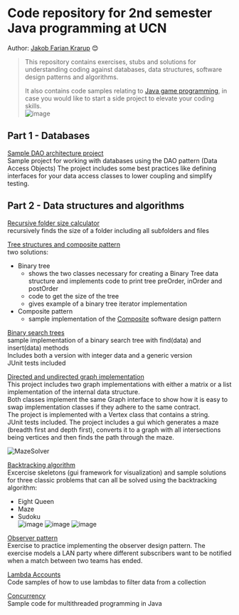 # Code repository for 2nd semester Java programming at UCN
Author: [Jakob Farian Krarup](mailto:jfk@ucn.dk) 😊

> This repository contains exercises, stubs and solutions for understanding 
> coding against databases, data structures, software design patterns and algorithms.
> 
> It also contains code samples relating to [Java game programming](https://github.com/UCN-programming-2-JFK/JavaGameProgrammingCodesamples/tree/master), in case you would like to start a side project to elevate your coding skills.  
> ![image](https://github.com/UCN-programming-2-JFK/.github/assets/3811290/fb781187-d611-40a8-b1ad-23af752acf39)


## Part 1 - Databases

[Sample DAO architecture project](https://github.com/UCN-programming-2-JFK/SampleDaoArchitectureProject)  
Sample project for working with databases using the DAO pattern (Data Access Objects)
The project includes some best practices like defining interfaces for your data access classes to lower coupling and simplify testing.  
  
  
##  Part 2 - Data structures and algorithms

[Recursive folder size calculator](https://github.com/UCN-programming-2-JFK/RecursiveFolderSizeCalculator)  
recursively finds the size of a folder including all subfolders and files
  
[Tree structures and composite pattern](https://github.com/UCN-programming-2-JFK/TreeStructures)  
two solutions: 
- Binary tree
  - shows the two classes necessary for creating a Binary Tree data structure and implements code to print tree preOrder, inOrder and postOrder
  - code to get the size of the tree
  - gives example of a binary tree iterator implementation
- Composite pattern
  - sample implementation of the [Composite]([url](https://en.wikipedia.org/wiki/Composite_pattern)) software design pattern 

[Binary search trees](https://github.com/UCN-programming-2-JFK/BinarySearchTrees)  
sample implementation of a binary search tree with find(data) and insert(data) methods  
Includes both a version with integer data and a generic version  
JUnit tests included

[Directed and undirected graph implementation](https://github.com/UCN-programming-2-JFK/Graphs)  
This project includes two graph implementations with either a matrix or a list implementation of the internal data structure.  
Both classes implement the same Graph interface to show how it is easy to swap implementation classes if they adhere to the same contract.  
The project is implemented with a Vertex class that contains a string.  
JUnit tests included.
The project includes a gui which generates a maze (breadth first and depth first), converts it to a graph with all intersections being vertices and then finds the path through the maze.  
  
![MazeSolver](https://github.com/UCN-programming-2-JFK/.github/assets/3811290/d5e63c28-7a9a-4129-8f24-1d1410780763)

[Backtracking algorithm](https://github.com/UCN-programming-2-JFK/jfk.exercises/tree/master)  
Excercise skeletons (gui framework for visualization) and sample solutions for three classic problems that can all be solved using the backtracking algorithm:
- Eight Queen
- Maze
- Sudoku  
![image](https://user-images.githubusercontent.com/3811290/200328432-e5c3a156-623d-4ce6-a118-1c940f11c820.png)
![image](https://user-images.githubusercontent.com/3811290/200328340-8edf18b6-33a4-4ae3-9752-432f42fbe483.png)
![image](https://user-images.githubusercontent.com/3811290/200328362-470976bf-8628-499a-ad1f-2b28a2f70a15.png)

[Observer pattern](https://github.com/UCN-programming-2-JFK/ObserverPatternExercise)  
Exercise to practice implementing the observer design pattern. The exercise models a LAN party where different subscribers want to be notified when a match between two teams has ended.  

[Lambda Accounts](https://github.com/UCN-programming-2-JFK/LambdaAccounts)  
Code samples of how to use lambdas to filter data from a collection

[Concurrency](https://github.com/UCN-programming-2-JFK/Concurrency)  
Sample code for multithreaded programming in Java



